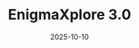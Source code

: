 ---
layout: ctf
title: "EnigmaXplore 3.0"
date: 2025-10-10
tags: ["web", "ssti"]
ctf_url: "https://enigmaxplore.ctfd.io/"
team: "__stack_chk_fail"
position: 75
total_teams: 407
---